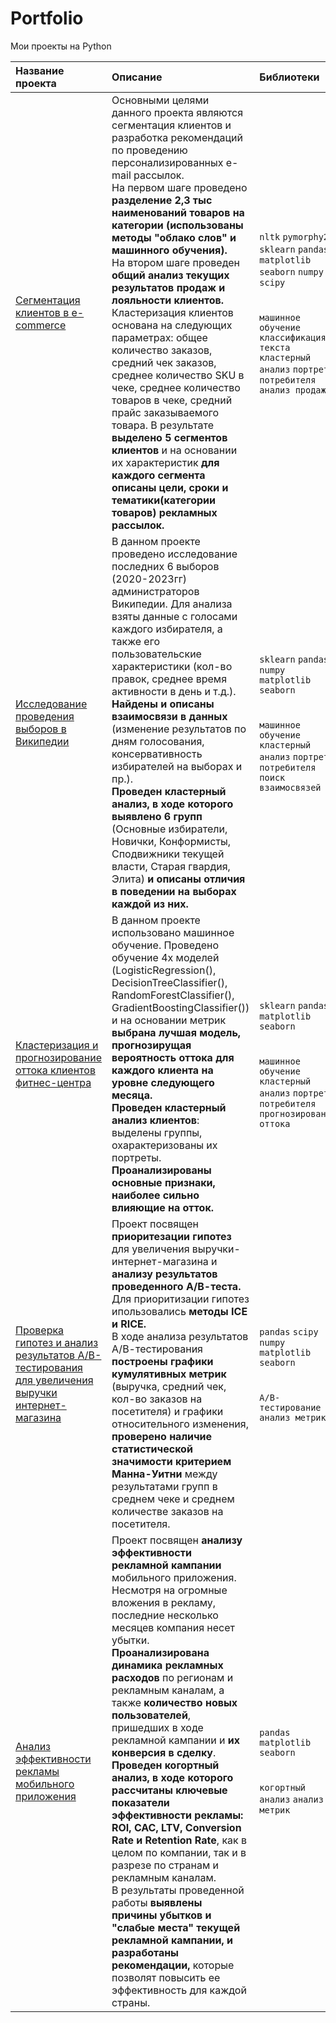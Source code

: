 # Portfolio
Мои проекты на Python

| Название проекта      | Описание                       | Библиотеки                       |
| :-------------------- | :----------------------------- |:---------------------------|
|[Сегментация клиентов в e-commerce](https://github.com/bachurina-anna/portfolio/blob/main/%D0%A1%D0%B5%D0%B3%D0%BC%D0%B5%D0%BD%D1%82%D0%B0%D1%86%D0%B8%D1%8F%20%D0%B2%20e-commerce/%D0%A1%D0%B5%D0%B3%D0%BC%D0%B5%D0%BD%D1%82%D0%B0%D1%86%D0%B8%D1%8F%20%D0%BA%D0%BB%D0%B8%D0%B5%D0%BD%D1%82%D0%BE%D0%B2%20%D0%B8%D0%BD%D1%82%D0%B5%D1%80%D0%BD%D0%B5%D1%82-%D0%BC%D0%B0%D0%B3%D0%B0%D0%B7%D0%B8%D0%BD%D0%B0.ipynb)| Основными целями данного проекта являются сегментация клиентов и разработка рекомендаций по проведению персонализированных e-mail рассылок. <br/> На первом шаге проведено **разделение 2,3 тыс наименований товаров на категории (использованы методы "облако слов" и машинного обучения).** <br/> На втором шаге проведен **общий анализ текущих результатов продаж и лояльности клиентов.** <br/> Кластеризация клиентов основана на следующих параметрах: общее количество заказов, средний чек заказов, среднее количество SKU в чеке, среднее количество товаров в чеке, средний прайс заказываемого товара. В результате **выделено 5 сегментов клиентов** и на основании их характеристик **для каждого сегмента описаны цели, сроки и тематики(категории товаров) рекламных рассылок.** |`nltk` `pymorphy2` `sklearn` `pandas` `matplotlib` `seaborn` `numpy` `scipy`<br/> <br/> <br/> `машинное обучение` `классификация текста` `кластерный анализ` `портрет потребителя` `анализ продаж`|
|[Исследование проведения выборов в Википедии](https://github.com/bachurina-anna/portfolio/blob/main/%D0%92%D1%8B%D0%B1%D0%BE%D1%80%D1%8B%20%D0%92%D0%B8%D0%BA%D0%B8%D0%BF%D0%B5%D0%B4%D0%B8%D0%B8/%D0%98%D1%81%D1%81%D0%BB%D0%B5%D0%B4%D0%BE%D0%B2%D0%B0%D0%BD%D0%B8%D0%B5%20%D0%BF%D1%80%D0%BE%D0%B2%D0%B5%D0%B4%D0%B5%D0%BD%D0%B8%D1%8F%20%D0%B2%D1%8B%D0%B1%D0%BE%D1%80%D0%BE%D0%B2%20%D0%B2%20%D0%92%D0%B8%D0%BA%D0%B8%D0%BF%D0%B5%D0%B4%D0%B8%D0%B8.ipynb)|В данном проекте проведено исследование последних 6 выборов (2020-2023гг) администраторов Википедии. Для анализа взяты данные с голосами каждого избирателя, а также его пользовательские характеристики (кол-во правок, среднее время активности в день и т.д.). <br/>**Найдены и описаны взаимосвязи в данных** (изменение результатов по дням голосования, консервативность избирателей на выборах и пр.). <br/>**Проведен кластерный анализ, в ходе которого выявлено 6 групп** (Основные избиратели, Новички, Конформисты, Сподвижники текущей власти, Старая гвардия, Элита) **и описаны отличия в поведении на выборах каждой из них.**   |`sklearn` `pandas` `numpy` `matplotlib` `seaborn` <br/><br/><br/>`машинное обучение` `кластерный анализ` `портрет потребителя` `поиск взаимосвязей`|
|[Кластеризация и прогнозирование оттока клиентов фитнес-центра](https://github.com/bachurina-anna/portfolio/blob/main/%D0%9F%D1%80%D0%BE%D0%B3%D0%BD%D0%BE%D0%B7%D0%B8%D1%80%D0%BE%D0%B2%D0%B0%D0%BD%D0%B8%D0%B5%20%D0%BE%D1%82%D1%82%D0%BE%D0%BA%D0%B0%20%D1%84%D0%B8%D1%82%D0%BD%D0%B5%D1%81-%D1%86%D0%B5%D0%BD%D1%82%D1%80%D0%B0/%D0%9A%D0%BB%D0%B0%D1%81%D1%82%D0%B5%D1%80%D0%B8%D0%B7%D0%B0%D1%86%D0%B8%D1%8F%20%D0%B8%20%D0%BF%D1%80%D0%BE%D0%B3%D0%BD%D0%BE%D0%B7%D0%B8%D1%80%D0%BE%D0%B2%D0%B0%D0%BD%D0%B8%D0%B5%20%D0%BE%D1%82%D1%82%D0%BE%D0%BA%D0%B0%20%D0%BA%D0%BB%D0%B8%D0%B5%D0%BD%D1%82%D0%BE%D0%B2%20%D1%84%D0%B8%D1%82%D0%BD%D0%B5%D1%81-%D1%86%D0%B5%D0%BD%D1%82%D1%80%D0%B0.ipynb)| В данном проекте использовано машинное обучение. Проведено обучение 4х моделей (LogisticRegression(), DecisionTreeClassifier(), RandomForestClassifier(), GradientBoostingClassifier()) и на основании метрик **выбрана лучшая модель, прогнозирущая вероятность оттока для каждого клиента на уровне следующего месяца.** <br/> **Проведен кластерный анализ клиентов**: выделены группы, охарактеризованы их портреты. <br/> **Проанализированы основные признаки, наиболее сильно влияющие на отток.**|`sklearn` `pandas` `matplotlib` `seaborn` <br/> <br/> <br/> `машинное обучение` `кластерный анализ` `портрет потребителя` `прогнозирование оттока`|
|[Проверка гипотез и анализ результатов А/В-тестирования для увеличения выручки интернет-магазина](https://github.com/bachurina-anna/portfolio/blob/main/%D0%9F%D1%80%D0%BE%D0%B2%D0%B5%D1%80%D0%BA%D0%B0%20%D0%B3%D0%B8%D0%BF%D0%BE%D1%82%D0%B5%D0%B7%20%D0%B4%D0%BB%D1%8F%20%D1%83%D0%B2%D0%B5%D0%BB%D0%B8%D1%87%D0%B5%D0%BD%D0%B8%D1%8F%20%D0%B2%D1%8B%D1%80%D1%83%D1%87%D0%BA%D0%B8/%D0%9F%D1%80%D0%BE%D0%B2%D0%B5%D1%80%D0%BA%D0%B0%20%D0%B3%D0%B8%D0%BF%D0%BE%D1%82%D0%B5%D0%B7%20(%D0%B0%D0%BD%D0%B0%D0%BB%D0%B8%D0%B7%20%D1%80%D0%B5%D0%B7%D1%83%D0%BB%D1%8C%D1%82%D0%B0%D1%82%D0%BE%D0%B2%20%D0%90%D0%92-%D1%82%D0%B5%D1%81%D1%82%D0%B0)%20%D0%B4%D0%BB%D1%8F%20%D1%83%D0%B2%D0%B5%D0%BB%D0%B8%D1%87%D0%B5%D0%BD%D0%B8%D1%8F%20%D0%B2%D1%8B%D1%80%D1%83%D1%87%D0%BA%D0%B8%20%D0%B8%D0%BD%D1%82%D0%B5%D1%80%D0%BD%D0%B5%D1%82-%D0%BC%D0%B0%D0%B3%D0%B0%D0%B7%D0%B8%D0%BD%D0%B0.ipynb)|Проект посвящен **приоритезации гипотез** для увеличения выручки-интернет-магазина и **анализу результатов проведенного А/В-теста.** <br/> Для приоритизации гипотез ипользовались **методы ICE и RICE.** <br/> В ходе анализа результатов А/В-тестирования **построены графики кумулятивных метрик** (выручка, средний чек, кол-во заказов на посетителя) и графики относительного изменения, **проверено наличие статистической значимости критерием Манна-Уитни** между результатами групп в среднем чеке и среднем количестве заказов на посетителя.   |`pandas` `scipy` `numpy` `matplotlib` `seaborn`<br/><br/><br/> `А/В-тестирование` `анализ метрик`|
|[Анализ эффективности рекламы мобильного приложения](https://github.com/bachurina-anna/portfolio/blob/main/%D0%90%D0%BD%D0%B0%D0%BB%D0%B8%D0%B7%20%D0%B1%D0%B8%D0%B7%D0%BD%D0%B5%D1%81-%D0%BF%D0%BE%D0%BA%D0%B0%D0%B7%D0%B0%D1%82%D0%B5%D0%BB%D0%B5%D0%B9%20%D0%BC%D0%BE%D0%B1%20%D0%BF%D1%80%D0%B8%D0%BB%D0%BE%D0%B6%D0%B5%D0%BD%D0%B8%D1%8F/%D0%90%D0%BD%D0%B0%D0%BB%D0%B8%D0%B7%20%D1%8D%D1%84%D1%84%D0%B5%D0%BA%D1%82%D0%B8%D0%B2%D0%BD%D0%BE%D1%81%D1%82%D0%B8%20%D1%80%D0%B5%D0%BA%D0%BB%D0%B0%D0%BC%D1%8B%20%D0%BC%D0%BE%D0%B1%20%D0%BF%D1%80%D0%B8%D0%BB%D0%BE%D0%B6%D0%B5%D0%BD%D0%B8%D1%8F.ipynb)|Проект посвящен **анализу эффективности рекламной кампании** мобильного приложения. Несмотря на огромные вложения в рекламу, последние несколько месяцев компания несет убытки. <br/> **Проанализирована динамика рекламных расходов** по регионам и рекламным каналам, а также **количество новых пользователей**, пришедших в ходе рекламной кампании и **их конверсия в сделку**. <br/> **Проведен когортный анализ, в ходе которого рассчитаны ключевые показатели эффективности рекламы: ROI, CAC, LTV, Conversion Rate и Retention Rate**, как в целом по компании, так и в разрезе по странам и рекламным каналам. <br/> В результаты проведенной работы **выявлены причины убытков и "слабые места" текущей рекламной кампании, и разработаны рекомендации,** которые позволят повысить ее эффективность для каждой страны.  |`pandas` `matplotlib` `seaborn`<br/> <br/> <br/> `когортный анализ` `анализ метрик` |

